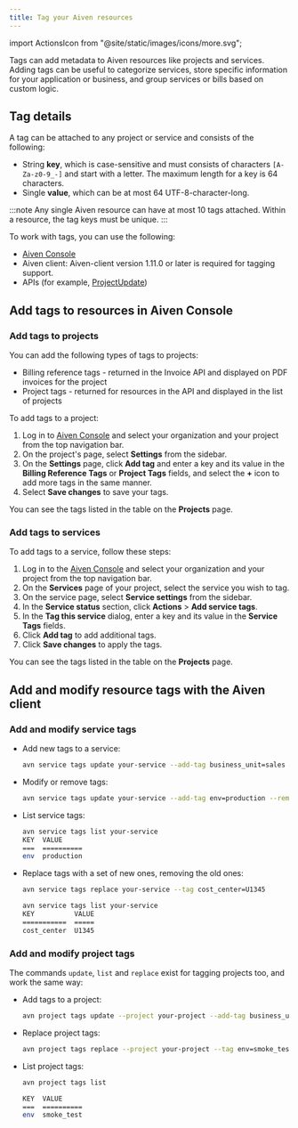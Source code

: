```yaml
---
title: Tag your Aiven resources
---
```


import ActionsIcon from "@site/static/images/icons/more.svg";

Tags can add metadata to Aiven resources like projects and services.
Adding tags can be useful to categorize services, store specific
information for your application or business, and group services or
bills based on custom logic.

## Tag details

A tag can be attached to any project or service and consists of the
following:

-   String **key**, which is case-sensitive and must consists of
    characters `[A-Za-z0-9_-]` and start with a letter. The maximum
    length for a key is 64 characters.
-   Single **value**, which can be at most 64 UTF-8-character-long.

:::note
Any single Aiven resource can have at most 10 tags attached. Within a
resource, the tag keys must be unique.
:::

To work with tags, you can use the following:

-   [Aiven Console](https://console.aiven.io/)
-   Aiven client: Aiven-client version 1.11.0 or later is required for
    tagging support.
-   APIs (for example,
    [ProjectUpdate](https://api.aiven.io/doc/#tag/Project/operation/ProjectUpdate))

## Add tags to resources in Aiven Console

### Add tags to projects

You can add the following types of tags to projects:

- Billing reference tags - returned in the Invoice API and displayed
  on PDF invoices for the project
- Project tags - returned for resources in the API and displayed in
  the list of projects

To add tags to a project:

1. Log in to [Aiven Console](https://console.aiven.io/) and select your
   organization and your project from the top navigation bar.
1. On the project's page, select **Settings** from the sidebar.
1. On the **Settings** page, click **Add tag** and enter a key and its
   value in the **Billing Reference Tags** or **Project Tags** fields,
   and select the **+** icon to add more tags in the same manner.
1. Select **Save changes** to save your tags.

You can see the tags listed in the table on the **Projects** page.

### Add tags to services

To add tags to a service, follow these steps:

1. Log in to the [Aiven Console](https://console.aiven.io/) and select
   your organization and your project from the top navigation bar.
1. On the **Services** page of your project, select the service you
   wish to tag.
1. On the service page, select **Service settings** from the sidebar.
1. In the **Service status** section, click
   <ActionsIcon className="icon"/> **Actions** > **Add service tags**.
1. In the **Tag this service** dialog, enter a key and its value in the
   **Service Tags** fields.
1. Click **Add tag** to add additional tags.
1. Click **Save changes** to apply the tags.

You can see the tags listed in the table on the **Projects** page.

## Add and modify resource tags with the Aiven client

### Add and modify service tags

-   Add new tags to a service:

    ```bash
    avn service tags update your-service --add-tag business_unit=sales --add-tag env=smoke_test
    ```

-   Modify or remove tags:

    ```bash
    avn service tags update your-service --add-tag env=production --remove-tag business_unit
    ```

-   List service tags:

    ```bash
    avn service tags list your-service
    KEY  VALUE
    ===  ==========
    env  production
    ```

-   Replace tags with a set of new ones, removing the old ones:

    ```bash
    avn service tags replace your-service --tag cost_center=U1345

    avn service tags list your-service
    KEY          VALUE
    ===========  =====
    cost_center  U1345
    ```

### Add and modify project tags

The commands `update`, `list` and `replace` exist for tagging projects
too, and work the same way:

-   Add tags to a project:

    ```bash
    avn project tags update --project your-project --add-tag business_unit=sales
    ```

-   Replace project tags:

    ```bash
    avn project tags replace --project your-project --tag env=smoke_test
    ```

-   List project tags:

    ```bash
    avn project tags list

    KEY  VALUE
    ===  ==========
    env  smoke_test
    ```
